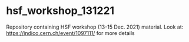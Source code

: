 # hsf_workshop_131221
Repository containing HSF workshop (13-15 Dec. 2021) material. Look at: https://indico.cern.ch/event/1097111/ for more details
